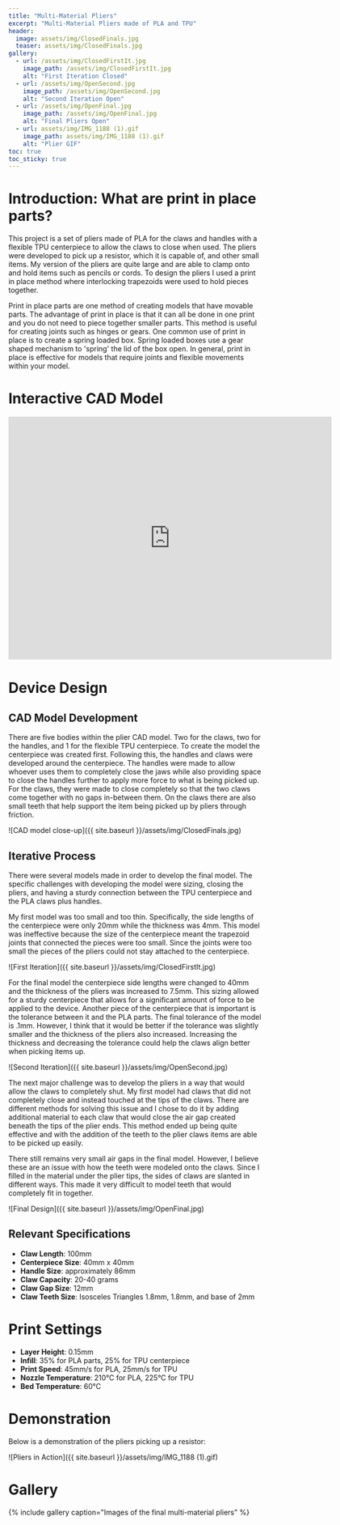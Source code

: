 ```yaml
---
title: "Multi-Material Pliers"
excerpt: "Multi-Material Pliers made of PLA and TPU"
header:
  image: assets/img/ClosedFinals.jpg
  teaser: assets/img/ClosedFinals.jpg
gallery:
  - url: /assets/img/ClosedFirstIt.jpg
    image_path: /assets/img/ClosedFirstIt.jpg
    alt: "First Iteration Closed"
  - url: /assets/img/OpenSecond.jpg
    image_path: /assets/img/OpenSecond.jpg
    alt: "Second Iteration Open"
  - url: /assets/img/OpenFinal.jpg
    image_path: /assets/img/OpenFinal.jpg
    alt: "Final Pliers Open"
  - url: assets/img/IMG_1188 (1).gif
    image_path: assets/img/IMG_1188 (1).gif
    alt: "Plier GIF"
toc: true
toc_sticky: true
---
```


# Introduction: What are print in place parts?
This project is a set of pliers made of PLA for the claws and handles with a flexible TPU centerpiece to allow the claws to close when used. The pliers were developed to pick up a resistor, which it is capable of, and other small items. My version of the pliers are quite large and are able to clamp onto and hold items such as pencils or cords. To design the pliers I used a print in place method where interlocking trapezoids were used to hold pieces together.

Print in place parts are one method of creating models that have movable parts. The advantage of print in place is that it can all be done in one print and you do not need to piece together smaller parts. This method is useful for creating joints such as hinges or gears. One common use of print in place is to create a spring loaded box. Spring loaded boxes use a gear shaped mechanism to 'spring' the lid of the box open. In general, print in place is effective for models that require joints and flexible movements within your model.

# Interactive CAD Model
<div class="embed-container">
  <iframe src="https://a360.co/41PBXds" width="640" height="480" allowfullscreen="true" webkitallowfullscreen="true" mozallowfullscreen="true" frameborder="0"></iframe>
</div>

# Device Design

## CAD Model Development
There are five bodies within the plier CAD model. Two for the claws, two for the handles, and 1 for the flexible TPU centerpiece. To create the model the centerpiece was created first. Following this, the handles and claws were developed around the centerpiece. The handles were made to allow whoever uses them to completely close the jaws while also providing space to close the handles further to apply more force to what is being picked up. For the claws, they were made to close completely so that the two claws come together with no gaps in-between them. On the claws there are also small teeth that help support the item being picked up by pliers through friction.

![CAD model close-up]({{ site.baseurl }}/assets/img/ClosedFinals.jpg)

## Iterative Process
There were several models made in order to develop the final model. The specific challenges with developing the model were sizing, closing the pliers, and having a sturdy connection between the TPU centerpiece and the PLA claws plus handles.

My first model was too small and too thin. Specifically, the side lengths of the centerpiece were only 20mm while the thickness was 4mm. This model was ineffective because the size of the centerpiece meant the trapezoid joints that connected the pieces were too small. Since the joints were too small the pieces of the pliers could not stay attached to the centerpiece.

![First Iteration]({{ site.baseurl }}/assets/img/ClosedFirstIt.jpg)

For the final model the centerpiece side lengths were changed to 40mm and the thickness of the pliers was increased to 7.5mm. This sizing allowed for a sturdy centerpiece that allows for a significant amount of force to be applied to the device. Another piece of the centerpiece that is important is the tolerance between it and the PLA parts. The final tolerance of the model is .1mm. However, I think that it would be better if the tolerance was slightly smaller and the thickness of the pliers also increased. Increasing the thickness and decreasing the tolerance could help the claws align better when picking items up.

![Second Iteration]({{ site.baseurl }}/assets/img/OpenSecond.jpg)

The next major challenge was to develop the pliers in a way that would allow the claws to completely shut. My first model had claws that did not completely close and instead touched at the tips of the claws. There are different methods for solving this issue and I chose to do it by adding additional material to each claw that would close the air gap created beneath the tips of the plier ends. This method ended up being quite effective and with the addition of the teeth to the plier claws items are able to be picked up easily.

There still remains very small air gaps in the final model. However, I believe these are an issue with how the teeth were modeled onto the claws. Since I filled in the material under the plier tips, the sides of claws are slanted in different ways. This made it very difficult to model teeth that would completely fit in together.

![Final Design]({{ site.baseurl }}/assets/img/OpenFinal.jpg)

## Relevant Specifications
- **Claw Length**: 100mm
- **Centerpiece Size**: 40mm x 40mm
- **Handle Size**: approximately 86mm
- **Claw Capacity**: 20-40 grams
- **Claw Gap Size**: 12mm
- **Claw Teeth Size**: Isosceles Triangles 1.8mm, 1.8mm, and base of 2mm

# Print Settings
- **Layer Height**: 0.15mm
- **Infill**: 35% for PLA parts, 25% for TPU centerpiece
- **Print Speed**: 45mm/s for PLA, 25mm/s for TPU
- **Nozzle Temperature**: 210°C for PLA, 225°C for TPU
- **Bed Temperature**: 60°C

# Demonstration
Below is a demonstration of the pliers picking up a resistor:

![Pliers in Action]({{ site.baseurl }}/assets/img/IMG_1188 (1).gif)

# Gallery
{% include gallery caption="Images of the final multi-material pliers" %}
